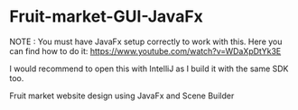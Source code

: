 # Fruit-market-GUI-JavaFx

NOTE : You must have JavaFx setup correctly to work with this. Here you can find how to do it: https://www.youtube.com/watch?v=WDaXpDtYk3E

I would recommend to open this with IntelliJ as I build it with the same SDK too. 

Fruit market website design using JavaFx and Scene Builder 
